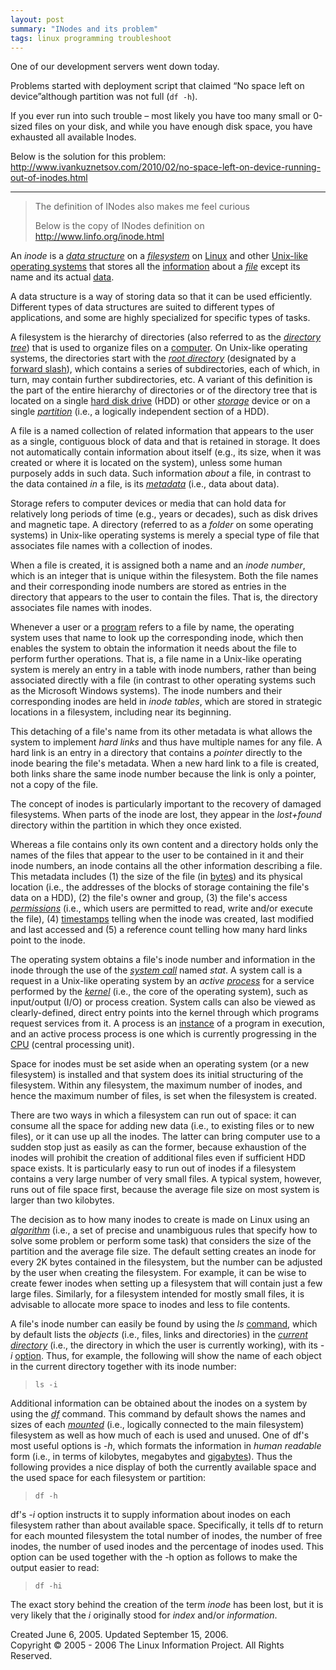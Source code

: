 ```yaml
---
layout: post
summary: "INodes and its problem"
tags: linux programming troubleshoot
---
```

One of our development servers went down today.

Problems started with deployment script that claimed “No space left on device”although partition was not full (`df -h`).

If you ever run into such trouble – most likely you have too many small or 0-sized files on your disk, and while you have enough disk space, you have exhausted all available Inodes.

Below is the solution for this problem: http://www.ivankuznetsov.com/2010/02/no-space-left-on-device-running-out-of-inodes.html

---

> The definition of INodes also makes me feel curious
>
> Below is the copy of INodes definition on http://www.linfo.org/inode.html

An _inode_ is a [_data structure_](data_structure.html) on a [_filesystem_](filesystem.html) on [Linux](linuxdef.html) and other [Unix-like](unix-like.html) [operating systems](operating_system.html) that stores all the [information](information.html) about a [_file_](file.html) except its name and its actual [data](data.html).

A data structure is a way of storing data so that it can be used efficiently. Different types of data structures are suited to different types of applications, and some are highly specialized for specific types of tasks.

A filesystem is the hierarchy of directories (also referred to as the [_directory tree_](directory_tree.html)) that is used to organize files on a [computer](computer.html). On Unix-like operating systems, the directories start with the [_root directory_](root_directory.html) (designated by a [forward slash](forward_slash.html)), which contains a series of subdirectories, each of which, in turn, may contain further subdirectories, etc. A variant of this definition is the part of the entire hierarchy of directories or of the directory tree that is located on a single [hard disk drive](hdd.html) (HDD) or other [_storage_](storage.html) device or on a single [_partition_](partition.html) (i.e., a logically independent section of a HDD).

A file is a named collection of related information that appears to the user as a single, contiguous block of data and that is retained in storage. It does not automatically contain information about itself (e.g., its size, when it was created or where it is located on the system), unless some human purposely adds in such data. Such information _about_ a file, in contrast to the data contained _in_ a file, is its [_metadata_](metadata.html) (i.e., data about data).

Storage refers to computer devices or media that can hold data for relatively long periods of time (e.g., years or decades), such as disk drives and magnetic tape. A directory (referred to as a _folder_ on some operating systems) in Unix-like operating systems is merely a special type of file that associates file names with a collection of inodes.

When a file is created, it is assigned both a name and an _inode number_, which is an integer that is unique within the filesystem. Both the file names and their corresponding inode numbers are stored as entries in the directory that appears to the user to contain the files. That is, the directory associates file names with inodes.

Whenever a user or a [program](program.html) refers to a file by name, the operating system uses that name to look up the corresponding inode, which then enables the system to obtain the information it needs about the file to perform further operations. That is, a file name in a Unix-like operating system is merely an entry in a table with inode numbers, rather than being associated directly with a file (in contrast to other operating systems such as the Microsoft Windows systems). The inode numbers and their corresponding inodes are held in _inode tables_, which are stored in strategic locations in a filesystem, including near its beginning.

This detaching of a file's name from its other metadata is what allows the system to implement _hard links_ and thus have multiple names for any file. A hard link is an entry in a directory that contains a _pointer_ directly to the inode bearing the file's metadata. When a new hard link to a file is created, both links share the same inode number because the link is only a pointer, not a copy of the file.

The concept of inodes is particularly important to the recovery of damaged filesystems. When parts of the inode are lost, they appear in the _lost+found_ directory within the partition in which they once existed.

Whereas a file contains only its own content and a directory holds only the names of the files that appear to the user to be contained in it and their inode numbers, an inode contains all the other information describing a file. This metadata includes (1) the size of the file (in [bytes](byte.html)) and its physical location (i.e., the addresses of the blocks of storage containing the file's data on a HDD), (2) the file's owner and group, (3) the file's access [_permissions_](permissions.html) (i.e., which users are permitted to read, write and/or execute the file), (4) [timestamps](timestamp.html) telling when the inode was created, last modified and last accessed and (5) a reference count telling how many hard links point to the inode.

The operating system obtains a file's inode number and information in the inode through the use of the [_system call_](system_call.html) named _stat_. A system call is a request in a Unix-like operating system by an _active [process](process.html)_ for a service performed by the [_kernel_](kernel.html) (i.e., the core of the operating system), such as input/output (I/O) or process creation. System calls can also be viewed as clearly-defined, direct entry points into the kernel through which programs request services from it. A process is an [instance](instance.html) of a program in execution, and an active process process is one which is currently progressing in the [CPU](cpu.html) (central processing unit).

Space for inodes must be set aside when an operating system (or a new filesystem) is installed and that system does its initial structuring of the filesystem. Within any filesystem, the maximum number of inodes, and hence the maximum number of files, is set when the filesystem is created.

There are two ways in which a filesystem can run out of space: it can consume all the space for adding new data (i.e., to existing files or to new files), or it can use up all the inodes. The latter can bring computer use to a sudden stop just as easily as can the former, because exhaustion of the inodes will prohibit the creation of additional files even if sufficient HDD space exists. It is particularly easy to run out of inodes if a filesystem contains a very large number of very small files. A typical system, however, runs out of file space first, because the average file size on most system is larger than two kilobytes.

The decision as to how many inodes to create is made on Linux using an [_algorithm_](algorithm.html) (i.e., a set of precise and unambiguous rules that specify how to solve some problem or perform some task) that considers the size of the partition and the average file size. The default setting creates an inode for every 2K bytes contained in the filesystem, but the number can be adjusted by the user when creating the filesystem. For example, it can be wise to create fewer inodes when setting up a filesystem that will contain just a few large files. Similarly, for a filesystem intended for mostly small files, it is advisable to allocate more space to inodes and less to file contents.

A file's inode number can easily be found by using the _ls_ [command](command.html), which by default lists the _objects_ (i.e., files, links and directories) in the [_current directory_](current_directory.html) (i.e., the directory in which the user is currently working), with its _-i_ [option](option.html). Thus, for example, the following will show the name of each object in the current directory together with its inode number:

> `ls -i`

Additional information can be obtained about the inodes on a system by using the [_df_](df.html) command. This command by default shows the names and sizes of each [_mounted_](mounting.html) (i.e., logically connected to the main filesystem) filesystem as well as how much of each is used and unused. One of df's most useful options is _-h_, which formats the information in _human readable_ form (i.e., in terms of kilobytes, megabytes and [gigabytes](gigabyte.html)). Thus the following provides a nice display of both the currently available space and the used space for each filesystem or partition:

> `df -h`

df's _-i_ option instructs it to supply information about inodes on each filesystem rather than about available space. Specifically, it tells df to return for each mounted filesystem the total number of inodes, the number of free inodes, the number of used inodes and the percentage of inodes used. This option can be used together with the -h option as follows to make the output easier to read:

> `df -hi`

The exact story behind the creation of the term _inode_ has been lost, but it is very likely that the _i_ originally stood for _index_ and/or _information_.

Created June 6, 2005\. Updated September 15, 2006.  
Copyright © 2005 - 2006 The Linux Information Project. All Rights Reserved.
